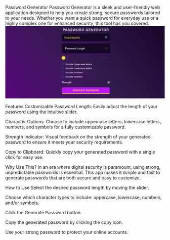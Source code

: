 Password Generator
Password Generator is a sleek and user-friendly web application designed to help you create strong, secure passwords tailored to your needs. Whether you want a quick password for everyday use or a highly complex one for enhanced security, this tool has you covered.
![Description of GIF](./assets/PassWord.gif)

Features
Customizable Password Length: Easily adjust the length of your password using the intuitive slider.

Character Options: Choose to include uppercase letters, lowercase letters, numbers, and symbols for a fully customizable password.

Strength Indicator: Visual feedback on the strength of your generated password to ensure it meets your security requirements.

Copy to Clipboard: Quickly copy your generated password with a single click for easy use.

Why Use This?
In an era where digital security is paramount, using strong, unpredictable passwords is essential. This app makes it simple and fast to generate passwords that are both secure and easy to customize.

How to Use
Select the desired password length by moving the slider.

Choose which character types to include: uppercase, lowercase, numbers, and/or symbols.

Click the Generate Password button.

Copy the generated password by clicking the copy icon.

Use your strong password to protect your online accounts.